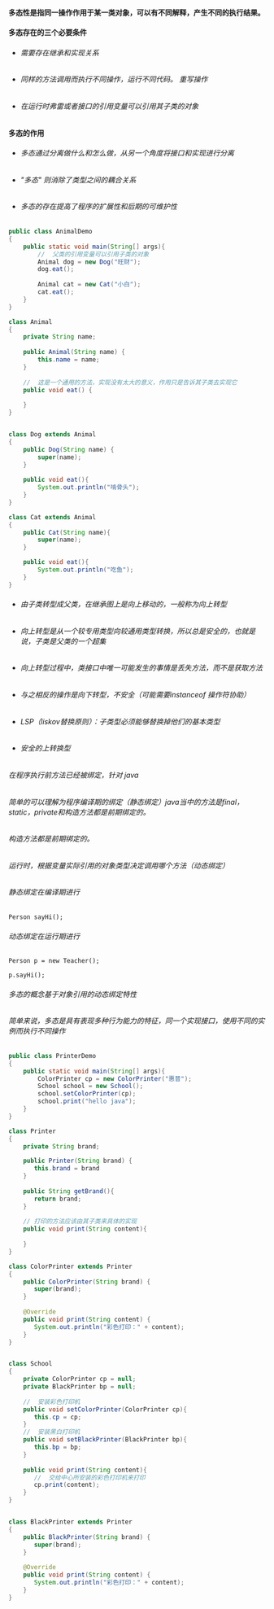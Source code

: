 #### 多态性是指同一操作作用于某一类对象，可以有不同解释，产生不同的执行结果。

#### 多态存在的三个必要条件
* ###### 需要存在继承和实现关系
* ###### 同样的方法调用而执行不同操作，运行不同代码。  重写操作
* ###### 在运行时弗雷或者接口的引用变量可以引用其子类的对象

#### 多态的作用
* ###### 多态通过分离做什么和怎么做，从另一个角度将接口和实现进行分离
* ###### "多态" 则消除了类型之间的耦合关系
* ###### 多态的存在提高了程序的扩展性和后期的可维护性


```java
public class AnimalDemo
{
    public static void main(String[] args){
        //  父类的引用变量可以引用子类的对象
        Animal dog = new Dog("旺财");
        dog.eat();                
       
        Animal cat = new Cat("小白");
        cat.eat(); 
    }
}

class Animal
{
    private String name;
    
    public Animal(String name) {
        this.name = name;
    }
    
    //  这是一个通用的方法，实现没有太大的意义，作用只是告诉其子类去实现它
    public void eat() {
                      
    }
}


class Dog extends Animal
{
    public Dog(String name) {
        super(name);
    }
    
    public void eat(){
        System.out.println("啃骨头");        
    }
}

class Cat extends Animal
{
    public Cat(String name){
        super(name);        
    }

    public void eat(){
        System.out.println("吃鱼");        
    }
}
```


* ###### 由子类转型成父类，在继承图上是向上移动的，一般称为向上转型
* ###### 向上转型是从一个较专用类型向较通用类型转换，所以总是安全的，也就是说，子类是父类的一个超集
* ###### 向上转型过程中，类接口中唯一可能发生的事情是丢失方法，而不是获取方法
* ###### 与之相反的操作是向下转型，不安全（可能需要instanceof 操作符协助）
* ###### LSP（liskov替换原则）：子类型必须能够替换掉他们的基本类型
* ###### 安全的上转换型

###### 在程序执行前方法已经被绑定，针对 java 

###### 简单的可以理解为程序编译期的绑定（静态绑定）java当中的方法是final，static，private和构造方法都是前期绑定的。

###### 构造方法都是前期绑定的。

###### 运行时，根据变量实际引用的对象类型决定调用哪个方法（动态绑定）

###### 静态绑定在编译期进行

    Person sayHi();

###### 动态绑定在运行期进行

    Person p = new Teacher();

    p.sayHi();
    
###### 多态的概念基于对象引用的动态绑定特性

###### 简单来说，多态是具有表现多种行为能力的特征，同一个实现接口，使用不同的实例而执行不同操作


```java
public class PrinterDemo 
{
    public static void main(String[] args){
        ColorPrinter cp = new ColorPrinter("惠普");
        School school = new School();
        school.setColorPrinter(cp);     
        school.print("hello java");        
    }
}

class Printer
{
    private String brand;

    public Printer(String brand) {
       this.brand = brand
    }        
    
    public String getBrand(){
       return brand;        
    }        
    
    // 打印的方法应该由其子类来具体的实现
    public void print(String content){
            
    }
}

class ColorPrinter extends Printer
{
    public ColorPrinter(String brand) {
       super(brand);
    }
    
    @Override
    public void print(String content) {
       System.out.println("彩色打印：" + content);        
    }
}


class School
{
    private ColorPrinter cp = null;
    private BlackPrinter bp = null;
    
    //  安装彩色打印机
    public void setColorPrinter(ColorPrinter cp){
       this.cp = cp;
    }
    //  安装黑白打印机
    public void setBlackPrinter(BlackPrinter bp){
       this.bp = bp;
    }
    
    public void print(String content){
       //  交给中心所安装的彩色打印机来打印
       cp.print(content);        
    }
}


class BlackPrinter extends Printer
{
    public BlackPrinter(String brand) {
       super(brand);
    }
    
    @Override
    public void print(String content) {
       System.out.println("彩色打印：" + content);        
    }
}

```
